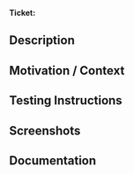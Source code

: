 <!-- Add the JIRA ticket URL here, GitHub will turn it into a link -->
**Ticket:** 

## Description
<!-- Describe your changes in detail. The sections suggested are intended to make -->
<!-- it easy to create a descriptive PR that is easy to review. Change as needed! -->

## Motivation / Context
<!-- Why is this change required? What problem does it solve? -->
<!-- If it fixes or is related to an open issue, link to the issue here. -->

## Testing Instructions
<!-- Describe how you tested your changes and/or how a reviewer can test your changes. -->

## Screenshots
<!-- Would including screenshots be helpful to the reviewer? -->

## Documentation
<!-- Do any of the changes warrant documentation updates? -->